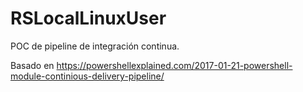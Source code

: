 # RSLocalLinuxUser
POC de pipeline de integración continua.


Basado en https://powershellexplained.com/2017-01-21-powershell-module-continious-delivery-pipeline/

